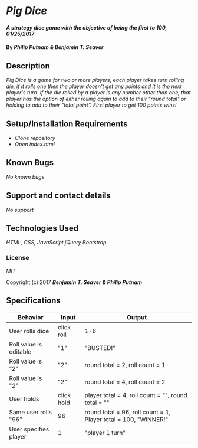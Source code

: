 # _Pig Dice_

#### _A strategy dice game with the objective of being the first to 100, 01/25/2017_

#### By _**Philip Putnam & Benjamin T. Seaver**_

## Description

_Pig Dice is a game for two or more players, each player takes turn rolling die, if it rolls one then the player doesn't get any points and it is the next player's turn. If the die rolled by a player is any number other than one, that player has the option of either rolling again to add to their "round total" or holding to add to their "total point". First player to get 100 points wins!_

## Setup/Installation Requirements

* _Clone repository_
* _Open index.html_

## Known Bugs

_No known bugs_

## Support and contact details

_No support_

## Technologies Used

_HTML, CSS, JavaScript_
_jQuery_
_Bootstrap_

### License

*MIT*

Copyright (c) 2017 **_Benjamin T. Seaver & Philip Putnam_**

## Specifications

|  Behavior | Input | Output |
| --------------|-------|--------|
| User rolls dice | click roll | 1-6 |
| Roll value is editable | "1" | "BUSTED!" |
| Roll value is "2" | "2" | round total = 2, roll count = 1 |
| Roll value is "2" | "2" | round total = 4, roll count = 2 |
| User holds | click hold | player total = 4, roll count = "", round total = "" |
| Same user rolls "96" | 96 | round total = 96, roll count = 1, Player total = 100, "WINNER!"|
| User specifies player | 1 | "player 1 turn" |
